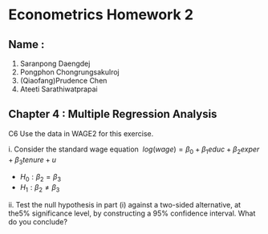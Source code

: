 # Econometrics Homework 2

## Name : 

1. Saranpong Daengdej
2. Pongphon Chongrungsakulroj
3. (Qiaofang)Prudence Chen
4. Ateeti Sarathiwatprapai

## Chapter 4 : Multiple Regression Analysis

C6 Use the data in WAGE2 for this exercise.

i. Consider the standard wage equation $\ log(wage) = \beta_0 + \beta_1 educ + \beta_2 exper + \beta_3 tenure + u$
* $H_0 : \beta_2 = \beta_3$
* $H_1 : \beta_2 \neq \beta_3$

ii. Test the null hypothesis in part (i) against a two-sided alternative, at the5% significance level, by constructing a 95% confidence interval. What do you conclude?

